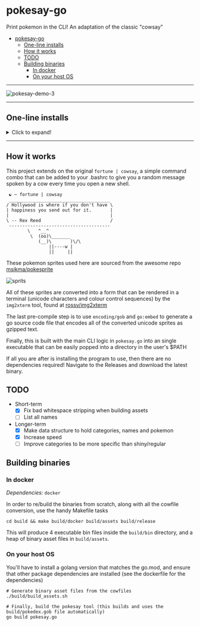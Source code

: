 # pokesay-go

Print pokemon in the CLI! An adaptation of the classic "cowsay"

- [pokesay-go](#pokesay-go)
  - [One-line installs](#one-line-installs)
  - [How it works](#how-it-works)
  - [TODO](#todo)
  - [Building binaries](#building-binaries)
    - [In docker](#in-docker)
    - [On your host OS](#on-your-host-os)

---

![pokesay-demo-3](https://user-images.githubusercontent.com/9894426/160840120-f45be867-7427-4f19-862c-46e6a4b396c3.png)

---

## One-line installs

<details>
  <summary>Click to expand!</summary>

- OSX / darwin
    ```shell
    bash -c "$(curl https://raw.githubusercontent.com/tmck-code/pokesay-go/master/scripts/install.sh)" bash darwin amd64
    ```
- OSX / darwin (M1)
    ```shell
    bash -c "$(curl https://raw.githubusercontent.com/tmck-code/pokesay-go/master/scripts/install.sh)" bash darwin arm64
    ```
- Linux x64
    ```shell
    bash -c "$(curl https://raw.githubusercontent.com/tmck-code/pokesay-go/master/scripts/install.sh)" bash linux amd64
    ```
- Android ARM64 (Termux)
    ```shell
    bash -c "$(curl https://raw.githubusercontent.com/tmck-code/pokesay-go/master/scripts/install.sh)" bash android arm64
    ```
</details>

---

## How it works

This project extends on the original `fortune | cowsay`, a simple command combo that can be added to
your .bashrc to give you a random message spoken by a cow every time you open a new shell.

```
 ☯ ~ fortune | cowsay
 ______________________________________
/ Hollywood is where if you don't have \
| happiness you send out for it.       |
|                                      |
\ -- Rex Reed                          /
 --------------------------------------
        \   ^__^
         \  (oo)\_______
            (__)\       )\/\
                ||----w |
                ||     ||
```

These pokemon sprites used here are sourced from the awesome repo
[msikma/pokesprite](https://github.com/msikma/pokesprite)

![sprits](https://github.com/msikma/pokesprite/raw/master/resources/images/banner_gen8_2x.png)

All of these sprites are converted into a form that can be rendered in a terminal (unicode
characters and colour control sequences) by the `img2xterm` tool, found at
[rossy/img2xterm](https://github.com/rossy/img2xterm)

The last pre-compile step is to use `encoding/gob` and `go:embed` to generate a go source code file
that encodes all of the converted unicode sprites as gzipped text.

Finally, this is built with the main CLI logic in `pokesay.go` into an single executable that can be
easily popped into a directory in the user's $PATH

If all you are after is installing the program to use, then there are no dependencies required!
Navigate to the Releases and download the latest binary.

## TODO

- Short-term
  - [x] Fix bad whitespace stripping when building assets
  - [ ] List all names
- Longer-term
  - [x] Make data structure to hold categories, names and pokemon
  - [x] Increase speed
  - [ ] Improve categories to be more specific than shiny/regular

## Building binaries

### In docker

_Dependencies:_ `docker`

In order to re/build the binaries from scratch, along with all the cowfile conversion, use the handy
Makefile tasks

```shell
cd build && make build/docker build/assets build/release
```

This will produce 4 executable bin files inside the `build/bin` directory, and a heap of binary asset files in `build/assets`.

### On your host OS

You'll have to install a golang version that matches the go.mod, and ensure that other package
dependencies are installed (see the dockerfile for the dependencies)

```shell
# Generate binary asset files from the cowfiles
./build/build_assets.sh

# Finally, build the pokesay tool (this builds and uses the build/pokedex.gob file automatically)
go build pokesay.go
```
